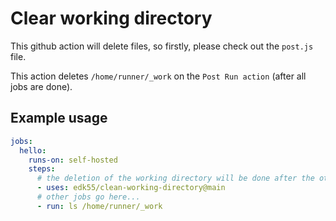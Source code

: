 # Clear working directory

This github action will delete files, so firstly, please check out the `post.js` file.

This action deletes `/home/runner/_work` on the `Post Run action` (after all jobs are done).

## Example usage

```yml
jobs:
  hello:
    runs-on: self-hosted
    steps:
      # the deletion of the working directory will be done after the other jobs are finished
      - uses: edk55/clean-working-directory@main
      # other jobs go here...
      - run: ls /home/runner/_work
```
